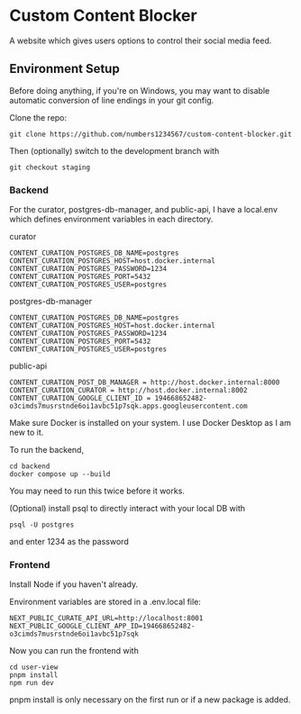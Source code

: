 # Custom Content Blocker

A website which gives users options to control their social media feed.

## Environment Setup

Before doing anything, if you're on Windows, you may want to disable automatic conversion of line endings in your git config.

Clone the repo:

    git clone https://github.com/numbers1234567/custom-content-blocker.git

Then (optionally) switch to the development branch with

    git checkout staging

### Backend

For the curator, postgres-db-manager, and public-api, I have a local.env which defines environment variables in each directory.

curator

    CONTENT_CURATION_POSTGRES_DB_NAME=postgres
    CONTENT_CURATION_POSTGRES_HOST=host.docker.internal
    CONTENT_CURATION_POSTGRES_PASSWORD=1234
    CONTENT_CURATION_POSTGRES_PORT=5432
    CONTENT_CURATION_POSTGRES_USER=postgres

postgres-db-manager

    CONTENT_CURATION_POSTGRES_DB_NAME=postgres
    CONTENT_CURATION_POSTGRES_HOST=host.docker.internal
    CONTENT_CURATION_POSTGRES_PASSWORD=1234
    CONTENT_CURATION_POSTGRES_PORT=5432
    CONTENT_CURATION_POSTGRES_USER=postgres

public-api

    CONTENT_CURATION_POST_DB_MANAGER = http://host.docker.internal:8000
    CONTENT_CURATION_CURATOR = http://host.docker.internal:8002
    CONTENT_CURATION_GOOGLE_CLIENT_ID = 194668652482-o3cimds7musrstnde6oi1avbc51p7sqk.apps.googleusercontent.com

Make sure Docker is installed on your system. I use Docker Desktop as I am new to it.

To run the backend,

    cd backend
    docker compose up --build

You may need to run this twice before it works.

(Optional) install psql to directly interact with your local DB with

    psql -U postgres

and enter 1234 as the password

### Frontend

Install Node if you haven't already.

Environment variables are stored in a .env.local file:

    NEXT_PUBLIC_CURATE_API_URL=http://localhost:8001
    NEXT_PUBLIC_GOOGLE_CLIENT_APP_ID=194668652482-o3cimds7musrstnde6oi1avbc51p7sqk

Now you can run the frontend with

    cd user-view
    pnpm install
    npm run dev

pnpm install is only necessary on the first run or if a new package is added.